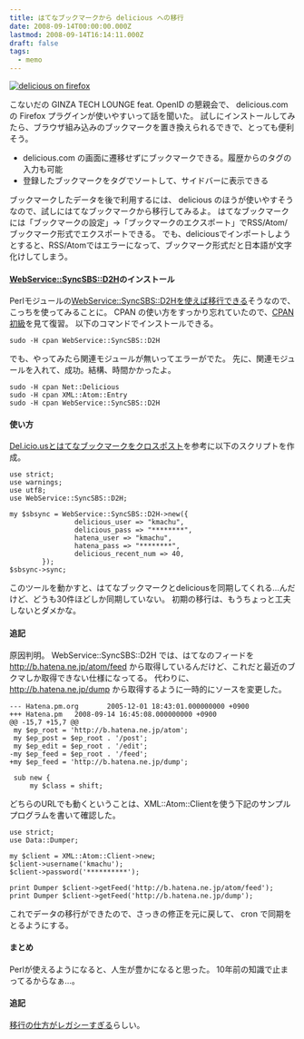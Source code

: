 ```yaml
---
title: はてなブックマークから delicious への移行
date: 2008-09-14T00:00:00.000Z
lastmod: 2008-09-14T16:14:11.000Z
draft: false
tags:
  - memo
---
```


[![delicious on firefox](https://farm4.staticflickr.com/3049/2853680762_2b3043d720.jpg "delicious on firefox")](http://www.flickr.com/photos/machu/2853680762/)

こないだの GINZA TECH LOUNGE feat. OpenID の懇親会で、 delicious.com の Firefox プラグインが使いやすいって話を聞いた。 試しにインストールしてみたら、ブラウザ組み込みのブックマークを置き換えられるできで、とっても便利そう。

* delicious.com の画面に遷移せずにブックマークできる。履歴からのタグの入力も可能
* 登録したブックマークをタグでソートして、サイドバーに表示できる

ブックマークしたデータを後で利用するには、 delicious のほうが使いやすそうなので、試しにはてなブックマークから移行してみるよ。 はてなブックマークには「ブックマークの設定」→「ブックマークのエクスポート」でRSS/Atom/ブックマーク形式でエクスポートできる。 でも、deliciousでインポートしようとすると、RSS/Atomではエラーになって、ブックマーク形式だと日本語が文字化けしてしまう。

#### [WebService::SyncSBS::D2H](http://search.cpan.org/~yappo/WebService-SyncSBS-D2H-0.03/lib/WebService/SyncSBS/D2H.pm)のインストール

Perlモジュールの[WebService::SyncSBS::D2Hを使えば移行できる](http://wassr.jp/user/hsbt/statuses/fCsGP0D7K7)そうなので、こっちを使ってみることに。 CPAN の使い方をすっかり忘れていたので、[CPAN初級](http://www.fuji.sakura.ne.jp/~yada/talk2000/perl.shtml)を見て復習。 以下のコマンドでインストールできる。

```
sudo -H cpan WebService::SyncSBS::D2H
```

でも、やってみたら関連モジュールが無いってエラーがでた。 先に、関連モジュールを入れて、成功。結構、時間かかったよ。

```
sudo -H cpan Net::Delicious
sudo -H cpan XML::Atom::Entry
sudo -H cpan WebService::SyncSBS::D2H
```

#### 使い方

[Del.icio.usとはてなブックマークをクロスポスト](http://web.sfc.keio.ac.jp/~shokai/archives/2007/02/sync-delicious-hateb.html)を参考に以下のスクリプトを作成。

```
use strict;
use warnings;
use utf8;
use WebService::SyncSBS::D2H;

my $sbsync = WebService::SyncSBS::D2H->new({
                delicious_user => "kmachu",
                delicious_pass => "********",
                hatena_user => "kmachu",
                hatena_pass => "********",
                delicious_recent_num => 40,
        });
$sbsync->sync;
```

このツールを動かすと、はてなブックマークとdeliciousを同期してくれる…んだけど、どうも30件ほどしか同期していない。 初期の移行は、もうちょっと工夫しないとダメかな。

#### 追記

原因判明。 WebService::SyncSBS::D2H では、はてなのフィードを <http://b.hatena.ne.jp/atom/feed> から取得しているんだけど、これだと最近のブクマしか取得できない仕様になってる。 代わりに、 <http://b.hatena.ne.jp/dump> から取得するように一時的にソースを変更した。

```
--- Hatena.pm.org       2005-12-01 18:43:01.000000000 +0900
+++ Hatena.pm   2008-09-14 16:45:08.000000000 +0900
@@ -15,7 +15,7 @@
 my $ep_root = 'http://b.hatena.ne.jp/atom';
 my $ep_post = $ep_root . '/post';
 my $ep_edit = $ep_root . '/edit';
-my $ep_feed = $ep_root . '/feed';
+my $ep_feed = 'http://b.hatena.ne.jp/dump';
 
 sub new {
     my $class = shift;
```

どちらのURLでも動くということは、XML::Atom::Clientを使う下記のサンプルプログラムを書いて確認した。

```
use strict;
use Data::Dumper;

my $client = XML::Atom::Client->new;
$client->username('kmachu');
$client->password('**********');

print Dumper $client->getFeed('http://b.hatena.ne.jp/atom/feed');
print Dumper $client->getFeed('http://b.hatena.ne.jp/dump');
```

これでデータの移行ができたので、さっきの修正を元に戻して、 cron で同期をとるようにする。

#### まとめ

Perlが使えるようになると、人生が豊かになると思った。 10年前の知識で止まってるからなぁ…。

#### 追記

[移行の仕方がレガシーすぎる](http://b.hatena.ne.jp/mincemaker/20080914#bookmark-10011088)らしい。
